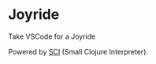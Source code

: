 # Joyride

Take VSCode for a Joyride

Powered by [SCI](https://github.com/babashka/sci) (Small Clojure Interpreter).